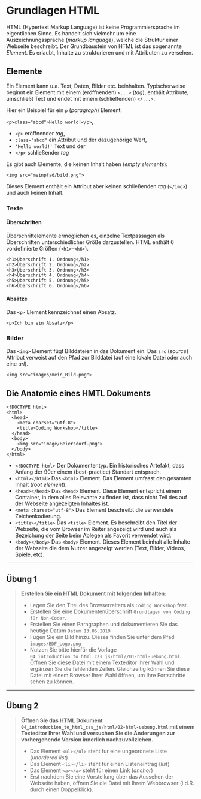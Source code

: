 # Grundlagen HTML

HTML (Hypertext Markup Language) ist keine Programmiersprache im eigentlichen Sinne. Es handelt sich vielmehr um eine Auszeichnungssprache (_markup language_), welche die Struktur einer Webseite beschreibt. Der Grundbaustein von HTML ist das sogenannte _Element_. Es erlaubt, Inhalte zu strukturieren und mit Attributen zu versehen.   

## Elemente

Ein Element kann u.a. Text, Daten, Bilder etc. beinhalten. Typischerweise beginnt ein Element mit einem (eröffnenden) `<...>` (_tag_), enthält Attribute, umschließt Text und endet mit einem (schließenden) `</...>`.

Hier ein Beispiel für ein `p` (_paragraph_) Element: 

`<p>class="abcd">Hello world!</p>`, 

- `<p>` eröffnender _tag_,
- `class="abcd"` ein Attribut und der dazugehörige Wert,
- `'Hello world!'` Text und der
- `</p>` schließender _tag_

Es gibt auch Elemente, die keinen Inhalt haben (_empty elements_):

`<img src="meinpfad/bild.png">`

Dieses Element enthält ein Attribut aber keinen schließenden _tag_ (`</img>`) und auch keinen Inhalt.

### Texte

#### Überschriften
Überschriftelemente ermöglichen es, einzelne Textpassagen als Überschriften unterschiedlicher Größe darzustellen. HTML enthält 6 vordefinierte Größen (`<h1>`–`<h6>`).

```
<h1>Überschrift 1. Ordnung</h1>
<h2>Überschrift 2. Ordnung</h2>
<h3>Überschrift 3. Ordnung</h3>
<h4>Überschrift 4. Ordnung</h4>
<h5>Überschrift 5. Ordnung</h5>
<h6>Überschrift 6. Ordnung</h6>
```

#### Absätze 
Das `<p>` Element kennzeichnet einen Absatz.

```
<p>Ich bin ein Absatz</p>
```

### Bilder

Das `<img>` Element fügt Bilddateien in das Dokument ein. Das `src` (_source_) Attribut verweist auf den Pfad zur Bilddatei (auf eine lokale Datei oder auch eine _url_).

`<img src="images/mein_Bild.png">`


## Die Anatomie eines HMTL Dokuments

```
<!DOCTYPE html>
<html>
  <head>
    <meta charset="utf-8">
    <title>Coding Workshop</title>
  </head>
  <body>
    <img src="image/Beiersdorf.png">
  </body>
</html>
```

* `<!DOCTYPE html>` Der Dokumententyp. Ein historisches Artefakt, dass Anfang der 90er einem (best-practice) Standart entsprach. 
* `<html></html>` Das `<html>` Element. Das Element umfasst den gesamten Inhalt (_root element_).
* `<head></head>` Das `<head>` Element. Diese Element entspricht einem Container, in dem alles Relevante zu finden ist, dass nicht Teil des auf der Webseite angezeigten Inhaltes ist.
* `<meta charset="utf-8">` Das Element beschreibt die verwendete Zeichenkodierung.
* `<title></title>`  Das `<title>` Element. Es beschreibt den Titel der Webseite, die vom Browser im Reiter angezeigt wird und auch als Bezeichung der Seite beim Ablegen als Favorit verwendet wird.
* `<body></body>` Das `<body>` Element. Dieses Element beinhalt alle Inhalte der Webseite die dem Nutzer angezeigt werden (Text, Bilder, Videos, Spiele, etc).

***
## Übung 1

> __Erstellen Sie ein HTML Dokument mit folgenden Inhalten:__
> * Legen Sie den Titel des Browserreiters als `Coding Workshop` fest.
> * Erstellen Sie eine Dokumentenüberschrift `Grundlagen von Coding für Non-Coder`.
> * Erstellen Sie einen Paragraphen und dokumentieren Sie das heutige Datum `Datum 13.06.2019` 
> * Fügen Sie ein Bild hinzu. Dieses finden Sie unter dem Pfad `images/BDF_Logo.png`
> * Nutzen Sie bitte hierfür die Vorlage `04_introduction_to_html_css_js/html//01-html-uebung.html`. Öffnen Sie diese Datei mit einem Texteditor Ihrer Wahl und ergänzen Sie die fehlenden Zeilen. Gleichzeitig können Sie diese Datei mit einem Browser Ihrer Wahl öffnen, um Ihre Fortschritte sehen zu können.  


***

## Übung 2
> __Öffnen Sie das HTML Dokument `04_introduction_to_html_css_js/html/02-html-uebung.html` mit einem Texteditor Ihrer Wahl und versuchen Sie die Änderungen zur vorhergehende Version innerlich nachzuvollziehen.__
> * Das Element `<ul></ul>` steht fur eine ungeordnete Liste (_unordered list_)
> * Das Element `<li></li>` steht für einen Listeneintrag (_list_)
> * Das Element `<a></a>` steht für einen Link (_anchor_)
> * Erst nachdem Sie eine Vorstellung über das Aussehen der Webseite haben, öffnen Sie die Datei mit Ihrem Webbrowser (i.d.R. durch einen Doppelklick).
